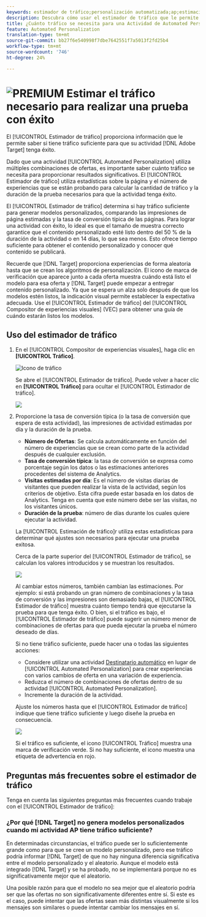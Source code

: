 ```yaml
---
keywords: estimador de tráfico;personalización automatizada;ap;estimación de tráfico
description: Descubra cómo usar el estimador de tráfico que le permite saber si tiene tráfico suficiente para que la actividad de Adobe Target Automated Personalization tenga éxito.
title: ¿Cuánto tráfico se necesita para una Actividad de Automated Personalization?
feature: Automated Personalization
translation-type: tm+mt
source-git-commit: bb27f6e540998f7dbe7642551f7a5013f2fd25b4
workflow-type: tm+mt
source-wordcount: '746'
ht-degree: 24%

---
```



# ![PREMIUM](/help/assets/premium.png) Estimar el tráfico necesario para realizar una prueba con éxito

El [!UICONTROL Estimador de tráfico] proporciona información que le permite saber si tiene tráfico suficiente para que su actividad [!DNL Adobe Target] tenga éxito.

Dado que una actividad [!UICONTROL Automated Personalization] utiliza múltiples combinaciones de ofertas, es importante saber cuánto tráfico se necesita para proporcionar resultados significativos. El [!UICONTROL Estimador de tráfico] utiliza estadísticas sobre la página y el número de experiencias que se están probando para calcular la cantidad de tráfico y la duración de la prueba necesarios para que la actividad tenga éxito.

El [!UICONTROL Estimador de tráfico] determina si hay tráfico suficiente para generar modelos personalizados, comparando las impresiones de página estimadas y la tasa de conversión típica de las páginas. Para lograr una actividad con éxito, lo ideal es que el tamaño de muestra correcto garantice que el contenido personalizado esté listo dentro del 50 % de la duración de la actividad o en 14 días, lo que sea menos. Esto ofrece tiempo suficiente para obtener el contenido personalizado y conocer qué contenido se publicará.

Recuerde que [!DNL Target] proporciona experiencias de forma aleatoria hasta que se crean los algoritmos de personalización. El icono de marca de verificación que aparece junto a cada oferta muestra cuándo está listo el modelo para esa oferta y [!DNL Target] puede empezar a entregar contenido personalizado. Ya que se espera un alza solo después de que los modelos estén listos, la indicación visual permite establecer la expectativa adecuada. Use el [!UICONTROL Estimador de tráfico] del [!UICONTROL Compositor de experiencias visuales] (VEC) para obtener una guía de cuándo estarán listos los modelos.

## Uso del estimador de tráfico

1. En el [!UICONTROL Compositor de experiencias visuales], haga clic en **[!UICONTROL Tráfico]**.

   ![Icono de tráfico](/help/c-activities/t-automated-personalization/assets/icon-traffic.png)

   Se abre el [!UICONTROL Estimador de tráfico]. Puede volver a hacer clic en **[!UICONTROL Tráfico]** para ocultar el [!UICONTROL Estimador de tráfico].

   ![](assets/ap_est.png)

1. Proporcione la tasa de conversión típica (o la tasa de conversión que espera de esta actividad), las impresiones de actividad estimadas por día y la duración de la prueba.

   * **Número de Ofertas**: Se calcula automáticamente en función del número de experiencias que se crean como parte de la actividad después de cualquier exclusión.
   * **Tasa de conversión típica**: la tasa de conversión se expresa como porcentaje según los datos o las estimaciones anteriores procedentes del sistema de Analytics.
   * **Visitas estimadas por día**: Es el número de visitas diarias de visitantes que pueden realizar la vista de la actividad, según los criterios de objetivo. Esta cifra puede estar basada en los datos de Analytics. Tenga en cuenta que este número debe ser las visitas, no los visitantes únicos.
   * **Duración de la prueba**: número de días durante los cuales quiere ejecutar la actividad.

   La [!UICONTROL Estimación de tráfico]r utiliza estas estadísticas para determinar qué ajustes son necesarios para ejecutar una prueba exitosa.

   Cerca de la parte superior del [!UICONTROL Estimador de tráfico], se calculan los valores introducidos y se muestran los resultados.

   ![](assets/ap_est_no.png)

   Al cambiar estos números, también cambian las estimaciones. Por ejemplo: si está probando un gran número de combinaciones y la tasa de conversión y las impresiones son demasiado bajas, el [!UICONTROL Estimador de tráfico] muestra cuánto tiempo tendrá que ejecutarse la prueba para que tenga éxito. O bien, si el tráfico es bajo, el [!UICONTROL Estimador de tráfico] puede sugerir un número menor de combinaciones de ofertas para que pueda ejecutar la prueba el número deseado de días.

   Si no tiene tráfico suficiente, puede hacer una o todas las siguientes acciones:

   * Considere utilizar una actividad [Destinatario automático](/help/c-activities/auto-target/auto-target-to-optimize.md) en lugar de [!UICONTROL Automated Personalization] para crear experiencias con varios cambios de oferta en una variación de experiencia.
   * Reduzca el número de combinaciones de ofertas dentro de su actividad [!UICONTROL Automated Personalization].
   * Incremente la duración de la actividad.

   Ajuste los números hasta que el [!UICONTROL Estimador de tráfico] indique que tiene tráfico suficiente y luego diseñe la prueba en consecuencia.

   ![](assets/ap_est_yes.png)

   Si el tráfico es suficiente, el icono [!UICONTROL Tráfico] muestra una marca de verificación verde. Si no hay suficiente, el icono muestra una etiqueta de advertencia en rojo.

## Preguntas más frecuentes sobre el estimador de tráfico

Tenga en cuenta las siguientes preguntas más frecuentes cuando trabaje con el [!UICONTROL Estimador de tráfico]:

### ¿Por qué [!DNL Target] no genera modelos personalizados cuando mi actividad AP tiene tráfico suficiente?

En determinadas circunstancias, el tráfico puede ser lo suficientemente grande como para que se cree un modelo personalizado, pero ese tráfico podría informar [!DNL Target] de que no hay ninguna diferencia significativa entre el modelo personalizado y el aleatorio. Aunque el modelo está integrado [!DNL Target] y se ha probado, no se implementará porque no es significativamente mejor que el aleatorio.

Una posible razón para que el modelo no sea mejor que el aleatorio podría ser que las ofertas no son significativamente diferentes entre sí. Si este es el caso, puede intentar que las ofertas sean más distintas visualmente si los mensajes son similares o puede intentar cambiar los mensajes en sí.
